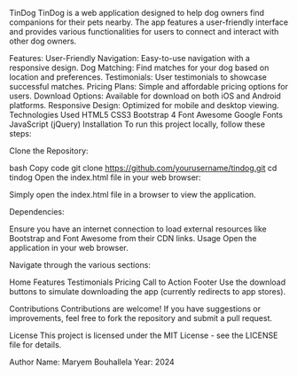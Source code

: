 TinDog
TinDog is a web application designed to help dog owners find companions for their pets nearby. The app features a user-friendly interface and provides various functionalities for users to connect and interact with other dog owners.

Features:
User-Friendly Navigation: Easy-to-use navigation with a responsive design.
Dog Matching: Find matches for your dog based on location and preferences.
Testimonials: User testimonials to showcase successful matches.
Pricing Plans: Simple and affordable pricing options for users.
Download Options: Available for download on both iOS and Android platforms.
Responsive Design: Optimized for mobile and desktop viewing.
Technologies Used
HTML5
CSS3
Bootstrap 4
Font Awesome
Google Fonts
JavaScript (jQuery)
Installation
To run this project locally, follow these steps:

Clone the Repository:

bash
Copy code
git clone https://github.com/yourusername/tindog.git
cd tindog
Open the index.html file in your web browser:

Simply open the index.html file in a browser to view the application.

Dependencies:

Ensure you have an internet connection to load external resources like Bootstrap and Font Awesome from their CDN links.
Usage
Open the application in your web browser.

Navigate through the various sections:

Home
Features
Testimonials
Pricing
Call to Action
Footer
Use the download buttons to simulate downloading the app (currently redirects to app stores).

Contributions
Contributions are welcome! If you have suggestions or improvements, feel free to fork the repository and submit a pull request.

License
This project is licensed under the MIT License - see the LICENSE file for details.

Author
Name: Maryem Bouhallela
Year: 2024
